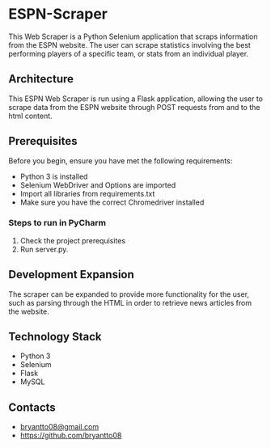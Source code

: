 # ESPN-Scraper

This Web Scraper is a Python Selenium application that scraps
information from the ESPN website. The user can scrape statistics 
involving the best performing players of a specific team, or
stats from an individual player. 

## Architecture
This ESPN Web Scraper is run using a Flask application, allowing the user to scrape data
from the ESPN website through POST requests from and to the html content.

## Prerequisites
Before you begin, ensure you have met the following requirements:
* Python 3 is installed
* Selenium WebDriver and Options are imported
* Import all libraries from requirements.txt
* Make sure you have the correct Chromedriver installed

### Steps to run in PyCharm
1. Check the project prerequisites
2. Run server.py.

[//]: # (3. Run create_db.py. This clears any pre-existing products, and creates a new table.)


## Development Expansion
The scraper can be expanded to provide more functionality for the user, such as parsing
through the HTML in order to retrieve news articles from the website. 

## Technology Stack
* Python 3
* Selenium
* Flask
* MySQL


## Contacts
* bryantto08@gmail.com
* https://github.com/bryantto08

